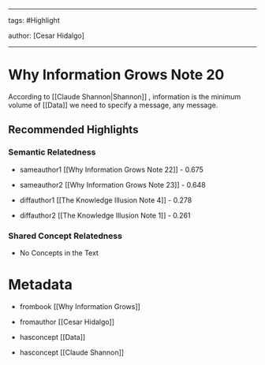 




---

tags: #Highlight

author: [Cesar Hidalgo]

---
# Why Information Grows Note 20




According to  [[Claude Shannon|Shannon]] , information is the minimum volume of  [[Data]]  we need to specify a message, any message.


## Recommended Highlights

### Semantic Relatedness


- sameauthor1 [[Why Information Grows Note 22]] - 0.675

- sameauthor2 [[Why Information Grows Note 23]] - 0.648

- diffauthor1 [[The Knowledge Illusion Note 4]] - 0.278

- diffauthor2 [[The Knowledge Illusion Note 1]] - 0.261
### Shared Concept Relatedness


- No Concepts in the Text
# Metadata


- frombook [[Why Information Grows]]

- fromauthor [[Cesar Hidalgo]]

- hasconcept [[Data]]

- hasconcept [[Claude Shannon]]